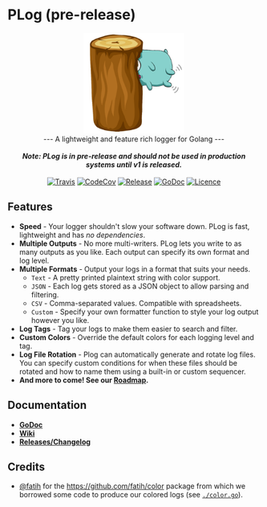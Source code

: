# PLog (pre-release)

<p align="center">
<img src="./images/plog.png" alt="PLog" width="200" />
<br>--- A lightweight and feature rich logger for Golang ---
<br><br><b><i>Note: PLog is in pre-release and should not be used in production systems until v1 is released.</i></b>
<br><br>
<a href="https://travis-ci.org/pd93/plog"><img src="https://img.shields.io/travis/pd93/plog/master?style=for-the-badge" alt="Travis" /></a>
<a href="https://codecov.io/gh/pd93/plog"><img src="https://img.shields.io/codecov/c/github/pd93/plog?style=for-the-badge" alt="CodeCov" /></a>
<a href="https://github.com/pd93/plog/releases"><img src="https://img.shields.io/github/v/release/pd93/plog?include_prereleases&style=for-the-badge" alt="Release" /></a>
<a href="https://godoc.org/gopkg.in/pd93/plog.v0"><img src="https://img.shields.io/badge/godoc-reference-5272B4.svg?style=for-the-badge" alt="GoDoc" /></a>
<a href="https://github.com/pd93/plog/blob/master/LICENSE"><img src="https://img.shields.io/github/license/pd93/plog?style=for-the-badge" alt="Licence" /></a>
</p>

## Features

- **Speed** - Your logger shouldn't slow your software down. PLog is fast, lightweight and has *no dependencies*.
- **Multiple Outputs** - No more multi-writers. PLog lets you write to as many outputs as you like. Each output can specify its own format and log level.
- **Multiple Formats** - Output your logs in a format that suits your needs.
  - `Text` - A pretty printed plaintext string with color support.
  - `JSON` - Each log gets stored as a JSON object to allow parsing and filtering.
  - `CSV` - Comma-separated values. Compatible with spreadsheets.
  - `Custom` - Specify your own formatter function to style your log output however you like.
- **Log Tags** - Tag your logs to make them easier to search and filter.
- **Custom Colors** - Override the default colors for each logging level and tag.
- **Log File Rotation** - Plog can automatically generate and rotate log files. You can specify custom conditions for when these files should be rotated and how to name them using a built-in or custom sequencer.
- **And more to come! See our [Roadmap](https://github.com/pd93/plog/projects/1).**

## Documentation

- **[GoDoc](https://godoc.org/gopkg.in/pd93/plog.v0)**
- **[Wiki](https://github.com/pd93/plog/wiki)**
- **[Releases/Changelog](https://github.com/pd93/plog/releases)**

## Credits

- [@fatih](https://github.com/fatih) for the https://github.com/fatih/color package from which we borrowed some code to produce our colored logs (see [`./color.go`](./color.go)).
